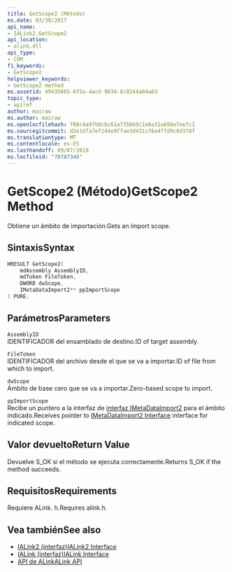 ```yaml
---
title: GetScope2 (Método)
ms.date: 03/30/2017
api_name:
- IALink2.GetScope2
api_location:
- alink.dll
api_type:
- COM
f1_keywords:
- GetScope2
helpviewer_keywords:
- GetScope2 method
ms.assetid: 49435665-6f5a-4acd-9034-8c9244a04a63
topic_type:
- apiref
author: mairaw
ms.author: mairaw
ms.openlocfilehash: f08c4a97b8cbc61a735bb9c1e6a31a698e7eefc1
ms.sourcegitcommit: d2e1dfa7ef2d4e9ffae3d431cf6a4ffd9c8d378f
ms.translationtype: MT
ms.contentlocale: es-ES
ms.lasthandoff: 09/07/2019
ms.locfileid: "70787348"
---
```

# <a name="getscope2-method"></a><span data-ttu-id="9f0a4-102">GetScope2 (Método)</span><span class="sxs-lookup"><span data-stu-id="9f0a4-102">GetScope2 Method</span></span>
<span data-ttu-id="9f0a4-103">Obtiene un ámbito de importación.</span><span class="sxs-lookup"><span data-stu-id="9f0a4-103">Gets an import scope.</span></span>  
  
## <a name="syntax"></a><span data-ttu-id="9f0a4-104">Sintaxis</span><span class="sxs-lookup"><span data-stu-id="9f0a4-104">Syntax</span></span>  
  
```cpp  
HRESULT GetScope2(  
    mdAssembly AssemblyID,  
    mdToken FileToken,  
    DWORD dwScope,  
    IMetaDataImport2** ppImportScope  
) PURE;   
```  
  
## <a name="parameters"></a><span data-ttu-id="9f0a4-105">Parámetros</span><span class="sxs-lookup"><span data-stu-id="9f0a4-105">Parameters</span></span>  
 `AssemblyID`  
 <span data-ttu-id="9f0a4-106">IDENTIFICADOR del ensamblado de destino.</span><span class="sxs-lookup"><span data-stu-id="9f0a4-106">ID of target assembly.</span></span>  
  
 `FileToken`  
 <span data-ttu-id="9f0a4-107">IDENTIFICADOR del archivo desde el que se va a importar.</span><span class="sxs-lookup"><span data-stu-id="9f0a4-107">ID of file from which to import.</span></span>  
  
 `dwScope`  
 <span data-ttu-id="9f0a4-108">Ámbito de base cero que se va a importar.</span><span class="sxs-lookup"><span data-stu-id="9f0a4-108">Zero-based scope to import.</span></span>  
  
 `ppImportScope`  
 <span data-ttu-id="9f0a4-109">Recibe un puntero a la interfaz de [interfaz IMetaDataImport2](../metadata/imetadataimport2-interface.md) para el ámbito indicado.</span><span class="sxs-lookup"><span data-stu-id="9f0a4-109">Receives pointer to [IMetaDataImport2 Interface](../metadata/imetadataimport2-interface.md) interface for indicated scope.</span></span>  
  
## <a name="return-value"></a><span data-ttu-id="9f0a4-110">Valor devuelto</span><span class="sxs-lookup"><span data-stu-id="9f0a4-110">Return Value</span></span>  
 <span data-ttu-id="9f0a4-111">Devuelve S_OK si el método se ejecuta correctamente.</span><span class="sxs-lookup"><span data-stu-id="9f0a4-111">Returns S_OK if the method succeeds.</span></span>  
  
## <a name="requirements"></a><span data-ttu-id="9f0a4-112">Requisitos</span><span class="sxs-lookup"><span data-stu-id="9f0a4-112">Requirements</span></span>  
 <span data-ttu-id="9f0a4-113">Requiere ALink. h.</span><span class="sxs-lookup"><span data-stu-id="9f0a4-113">Requires alink.h.</span></span>  
  
## <a name="see-also"></a><span data-ttu-id="9f0a4-114">Vea también</span><span class="sxs-lookup"><span data-stu-id="9f0a4-114">See also</span></span>

- [<span data-ttu-id="9f0a4-115">IALink2 (interfaz)</span><span class="sxs-lookup"><span data-stu-id="9f0a4-115">IALink2 Interface</span></span>](ialink2-interface.md)
- [<span data-ttu-id="9f0a4-116">IALink (interfaz)</span><span class="sxs-lookup"><span data-stu-id="9f0a4-116">IALink Interface</span></span>](ialink-interface.md)
- [<span data-ttu-id="9f0a4-117">API de ALink</span><span class="sxs-lookup"><span data-stu-id="9f0a4-117">ALink API</span></span>](index.md)
